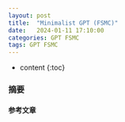 ```yaml
---
layout: post
title:  "Minimalist GPT (FSMC)"
date:   2024-01-11 17:10:00
categories: GPT FSMC
tags: GPT FSMC
---
```


* content
{:toc}







### 摘要



#### 参考文章
